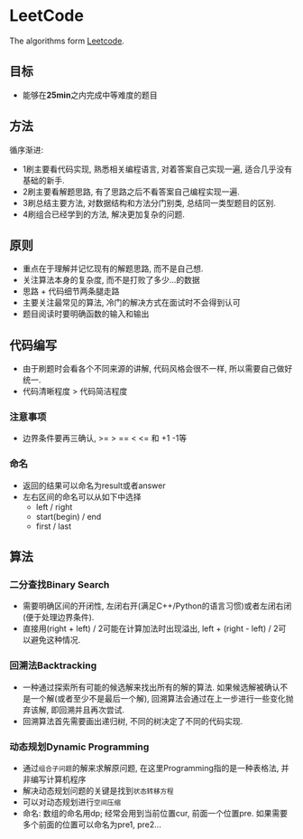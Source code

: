 # LeetCode
The algorithms form [Leetcode](https://leetcode.cn/).
## 目标
- 能够在**25min**之内完成中等难度的题目
## 方法
循序渐进:
- 1刷主要看代码实现, 熟悉相关编程语言, 对着答案自己实现一遍, 适合几乎没有基础的新手.
- 2刷主要看解题思路, 有了思路之后不看答案自己编程实现一遍.
- 3刷总结主要方法, 对数据结构和方法分门别类, 总结同一类型题目的区别.
- 4刷组合已经学到的方法, 解决更加复杂的问题.
## 原则
- 重点在于理解并记忆现有的解题思路, 而不是自己想.
- 关注算法本身的复杂度, 而不是打败了多少...的数据
- 思路 + 代码细节两条腿走路
- 主要关注最常见的算法, 冷门的解决方式在面试时不会得到认可
- 题目阅读时要明确函数的输入和输出
## 代码编写
- 由于刷题时会看各个不同来源的讲解, 代码风格会很不一样, 所以需要自己做好统一.
- 代码清晰程度 > 代码简洁程度
### 注意事项
- 边界条件要再三确认, >= > == < <= 和 +1 -1等
### 命名
- 返回的结果可以命名为result或者answer
- 左右区间的命名可以从如下中选择
  - left / right
  - start(begin) / end
  - first / last
## 算法
### 二分查找Binary Search
- 需要明确区间的开闭性, 左闭右开(满足C++/Python的语言习惯)或者左闭右闭(便于处理边界条件).
- 直接用(right + left) / 2可能在计算加法时出现溢出, left + (right - left) / 2可以避免这种情况.
### 回溯法Backtracking
- 一种通过探索所有可能的候选解来找出所有的解的算法. 如果候选解被确认不是一个解(或者至少不是最后一个解), 回溯算法会通过在上一步进行一些变化抛弃该解, 即回溯并且再次尝试.
- 回溯算法首先需要画出递归树, 不同的树决定了不同的代码实现.
### 动态规划Dynamic Programming
- 通过`组合子问题`的解来求解原问题, 在这里Programming指的是一种表格法, 并非编写计算机程序
- 解决动态规划问题的关键是找到`状态转移方程`
- 可以对动态规划进行`空间压缩`
- 命名: 数组的命名用dp; 经常会用到当前位置cur, 前面一个位置pre. 如果需要多个前面的位置可以命名为pre1, pre2...